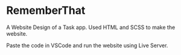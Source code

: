 # RememberThat

A Website Design of a Task app.
Used HTML and SCSS to make the website.

Paste the code in VSCode and run the website using Live Server.
